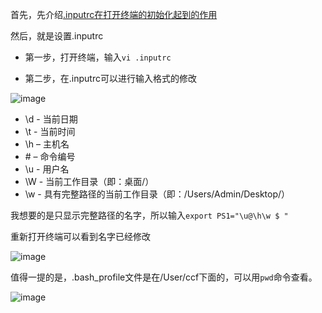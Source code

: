 首先，先介绍[.inputrc在打开终端的初始化起到的作用]()

然后，就是设置.inputrc  


* 第一步，打开终端，输入`vi .inputrc`  



* 第二步，在.inputrc可以进行输入格式的修改  


![image](https://user-images.githubusercontent.com/74129445/142347359-479f342b-c1e5-42a4-9021-9f3b4ec1aefb.png)  



* \d - 当前日期
* \t - 当前时间
* \h – 主机名
* \# – 命令编号
* \u - 用户名
* \W - 当前工作目录（即：桌面/）
* \w - 具有完整路径的当前工作目录（即：/Users/Admin/Desktop/） 

我想要的是只显示完整路径的名字，所以输入`export PS1="\u@\h\w $ "`  

重新打开终端可以看到名字已经修改  

![image](https://user-images.githubusercontent.com/74129445/142339934-f188c0db-b86e-474b-bc1a-e1a4be600319.png)  

值得一提的是，.bash_profile文件是在/User/ccf下面的，可以用`pwd`命令查看。

![image](https://user-images.githubusercontent.com/74129445/142340106-e89ad684-8673-4d74-8b11-bc3011f24e63.png)

